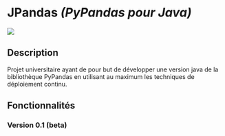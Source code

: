 # JPandas _(PyPandas pour Java)_
![](https://github.com/Quentindmrq/DevopsPandas/workflows/Tests/badge.svg)

## Description
Projet universitaire ayant de pour but de développer une version java de la bibliothèque PyPandas en utilisant
au maximum les techniques de déploiement continu.

## Fonctionnalités

### Version 0.1 (beta)
